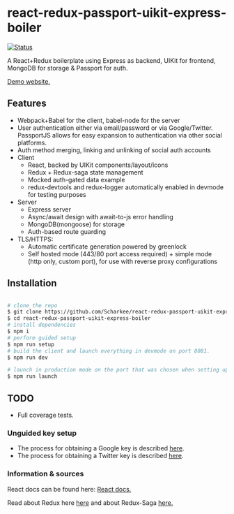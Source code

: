# react-redux-passport-uikit-express-boiler

[![Status](https://travis-ci.org/scharkee/react-redux-passport-uikit-express-boiler.svg?branch=master)](https://travis-ci.org/scharkee/react-redux-passport-uikit-express-boiler)

A React+Redux boilerplate using Express as backend, UIKit for frontend, MongoDB for storage & Passport for auth.

[Demo website.](https://reactredux.demos.matasr.com)

## Features

- Webpack+Babel for the client, babel-node for the server
- User authentication either via email/password or via Google/Twitter. PassportJS allows for easy expansion to authentication via other social platforms.
- Auth method merging, linking and unlinking of social auth accounts
- Client
  - React, backed by UIKit components/layout/icons
  - Redux + Redux-saga state management
  - Mocked auth-gated data example
  - redux-devtools and redux-logger automatically enabled in devmode for testing purposes
- Server
  - Express server
  - Async/await design with await-to-js error handling
  - MongoDB(mongoose) for storage
  - Auth-based route guarding
- TLS/HTTPS:
  - Automatic certificate generation powered by greenlock
  - Self hosted mode (443/80 port access required) + simple mode (http only, custom port), for use with reverse proxy configurations

## Installation

```bash

# clone the repo
$ git clone https://github.com/Scharkee/react-redux-passport-uikit-express-boiler.git
$ cd react-redux-passport-uikit-express-boiler
# install dependencies
$ npm i
# perform guided setup
$ npm run setup
# build the client and launch everything in devmode on port 8081.
$ npm run dev

# launch in production mode on the port that was chosen when setting up (default 7777)
$ npm run launch

```

## TODO

- Full coverage tests.

### Unguided key setup

- The process for obtaining a Google key is described [here](https://developers.google.com/identity/protocols/OAuth2).
- The process for obtaining a Twitter key is described [here](https://developer.twitter.com/en/docs/basics/authentication/guides/access-tokens.html).

### Information & sources

React docs can be found here: [React docs.](https://reactjs.org/docs/getting-started.html)

Read about Redux here [here](https://redux.js.org/introduction/getting-started) and about Redux-Saga [here.](https://redux-saga.js.org/)
